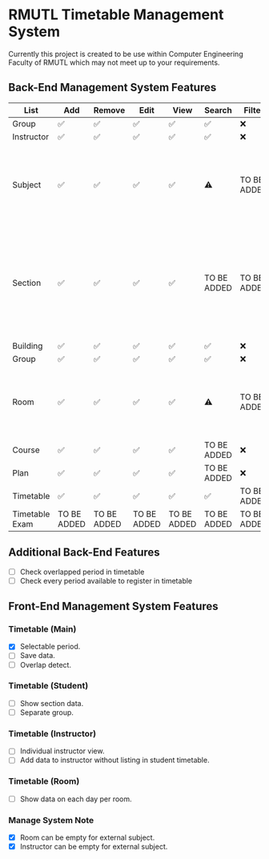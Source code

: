 # RMUTL Timetable Management System
Currently this project is created to be use within Computer Engineering Faculty of RMUTL which may not meet up to your requirements. 

## Back-End Management System Features

| List | Add | Remove | Edit | View | Search | Filter | Note |
| - | - | - | - | - | - | - | - |
| Group | :white_check_mark: | :white_check_mark: | :white_check_mark: | :white_check_mark: | :white_check_mark: | :x: | - |
| Instructor | :white_check_mark: | :white_check_mark: | :white_check_mark: | :white_check_mark: | :white_check_mark: | :x: | - |
| Subject | :white_check_mark: | :white_check_mark: | :white_check_mark: | :white_check_mark: | :warning: | TO BE ADDED | Search implemented name and code, all other field that will be add is in consideration. |
| Section | :white_check_mark: | :white_check_mark: | :white_check_mark: | :white_check_mark: | TO BE ADDED | TO BE ADDED | Section type can not be edit and must not be edit. Associated record will be updated automatically on some field to prevent data conflict. |
| Building | :white_check_mark: | :white_check_mark: | :white_check_mark: | :white_check_mark: | :white_check_mark: | :x: | - |
| Group | :white_check_mark: | :white_check_mark: | :white_check_mark: | :white_check_mark: | :white_check_mark: | :x: | - |
| Room | :white_check_mark: | :white_check_mark: | :white_check_mark: | :white_check_mark: | :warning: | TO BE ADDED | Search implemented name. Search by building name will be added in the future. |
| Course | :white_check_mark: | :white_check_mark: | :white_check_mark: | :white_check_mark: | TO BE ADDED | :x: | - |
| Plan | :white_check_mark: | :white_check_mark: | :white_check_mark: | :white_check_mark: | TO BE ADDED | :x: | - |
| Timetable | :white_check_mark: | :white_check_mark: | :white_check_mark: | :white_check_mark: | :white_check_mark: | TO BE ADDED | - |
| Timetable Exam | TO BE ADDED | TO BE ADDED | TO BE ADDED | TO BE ADDED | TO BE ADDED | TO BE ADDED | - ||

## Additional Back-End Features
- [ ] Check overlapped period in timetable
- [ ] Check every period available to register in timetable

## Front-End Management System Features

### Timetable (Main)
- [x] Selectable period.
- [ ] Save data.
- [ ] Overlap detect.

### Timetable (Student)
- [ ] Show section data.
- [ ] Separate group.

### Timetable (Instructor)
- [ ] Individual instructor view.
- [ ] Add data to instructor without listing in student timetable.

### Timetable (Room)
- [ ] Show data on each day per room.

### Manage System Note
- [x] Room can be empty for external subject.
- [x] Instructor can be empty for external subject.
